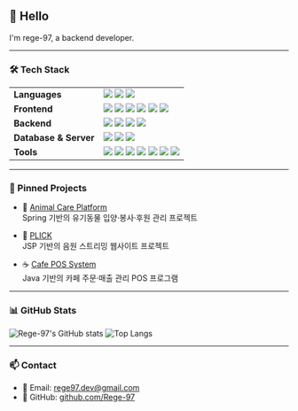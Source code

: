 ## 👋 Hello

I'm rege-97, a backend developer.

---

### 🛠 Tech Stack

<table>
  <tr>
    <td><strong>Languages</strong></td>
    <td>
      <img src="https://img.shields.io/badge/Java-007396?style=flat-square&logo=java&logoColor=white"/>
      <img src="https://img.shields.io/badge/JavaScript-F7DF1E?style=flat-square&logo=javascript&logoColor=black"/>
      <img src="https://img.shields.io/badge/Python-3776AB?style=flat-square&logo=python&logoColor=white"/>
    </td>
  </tr>
  <tr>
    <td><strong>Frontend</strong></td>
    <td>
      <img src="https://img.shields.io/badge/HTML5-E34F26?style=flat-square&logo=html5&logoColor=white"/>
      <img src="https://img.shields.io/badge/CSS3-1572B6?style=flat-square&logo=css3&logoColor=white"/>
      <img src="https://img.shields.io/badge/JavaScript-F7DF1E?style=flat-square&logo=javascript&logoColor=black"/>
      <img src="https://img.shields.io/badge/Thymeleaf-005F0F?style=flat-square&logo=thymeleaf&logoColor=white"/>
      <img src="https://img.shields.io/badge/JSTL-116149?style=flat-square"/>
      <img src="https://img.shields.io/badge/Expression_Language-505050?style=flat-square"/>
    </td>
  </tr>
  <tr>
    <td><strong>Backend</strong></td>
    <td>
      <img src="https://img.shields.io/badge/Spring-6DB33F?style=flat-square&logo=spring&logoColor=white"/>
      <img src="https://img.shields.io/badge/JSP-007396?style=flat-square"/>
      <img src="https://img.shields.io/badge/Servlet-6A5ACD?style=flat-square"/>
      <img src="https://img.shields.io/badge/MyBatis-0052CC?style=flat-square"/>
    </td>
  </tr>
  <tr>
    <td><strong>Database & Server</strong></td>
    <td>
      <img src="https://img.shields.io/badge/MySQL-4479A1?style=flat-square&logo=mysql&logoColor=white"/>
      <img src="https://img.shields.io/badge/Oracle-F80000?style=flat-square&logo=oracle&logoColor=white"/>
      <img src="https://img.shields.io/badge/Tomcat-F8DC75?style=flat-square&logo=apachetomcat&logoColor=black"/>
    </td>
  </tr>
  <tr>
    <td><strong>Tools</strong></td>
    <td>
      <img src="https://img.shields.io/badge/Git-F05032?style=flat-square&logo=git&logoColor=white"/>
      <img src="https://img.shields.io/badge/GitHub-181717?style=flat-square&logo=github&logoColor=white"/>
      <img src="https://img.shields.io/badge/IntelliJ-000000?style=flat-square&logo=intellijidea&logoColor=white"/>
      <img src="https://img.shields.io/badge/Eclipse-2C2255?style=flat-square&logo=eclipseide&logoColor=white"/>
      <img src="https://img.shields.io/badge/VSCode-007ACC?style=flat-square&logo=visualstudiocode&logoColor=white"/>
      <img src="https://img.shields.io/badge/Postman-FF6C37?style=flat-square&logo=postman&logoColor=white"/>
      <img src="https://img.shields.io/badge/DBeaver-372923?style=flat-square&logoColor=white"/>
    </td>
  </tr>
</table>


---

### 📌 Pinned Projects

- 🐶 [Animal Care Platform](https://github.com/Rege-97/Animal-Care-Platform)  
  Spring 기반의 유기동물 입양·봉사·후원 관리 프로젝트

- 🎵 [PLICK](https://github.com/Rege-97/sist-semi2.git)  
  JSP 기반의 음원 스트리밍 웹사이트 프로젝트

- ☕ [Cafe POS System](https://github.com/Rege-97/CafePosSystem)  
  Java 기반의 카페 주문·매출 관리 POS 프로그램

---

### 📊 GitHub Stats

![Rege-97's GitHub stats](https://github-readme-stats.vercel.app/api?username=Rege-97&show_icons=true&theme=default)
![Top Langs](https://github-readme-stats.vercel.app/api/top-langs/?username=Rege-97&layout=compact)

---

### 📫 Contact

- 📧 Email: rege97.dev@gmail.com  
- 🔗 GitHub: [github.com/Rege-97](https://github.com/Rege-97)  
